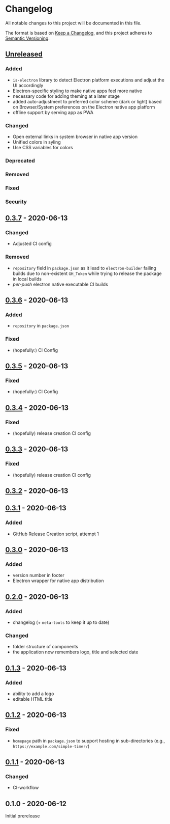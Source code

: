 # Changelog
All notable changes to this project will be documented in this file.

The format is based on [Keep a Changelog](https://keepachangelog.com/en/1.0.0/),
and this project adheres to [Semantic Versioning](https://semver.org/spec/v2.0.0.html).

## [Unreleased]
### Added
- `is-electron` library to detect Electron platform executions and adjust the UI accordingly
- Electron-specific styling to make native apps feel more native
- necessary code for adding theming at a later stage
- added auto-adjustment to preferred color scheme (dark or light) based on Browser/System preferences on the Electron native app platform
- offline support by serving app as PWA
### Changed
- Open external links in system browser in native app version
- Unified colors in syling
- Use CSS variables for colors
### Deprecated
### Removed
### Fixed
### Security
## [0.3.7] - 2020-06-13
### Changed
- Adjusted CI config
### Removed
- `repository` field in `package.json` as it lead to `electron-builder` failing builds due to non-existent `GH_Token` while trying to release the package in local builds
- *per-push* electron native executable CI builds
## [0.3.6] - 2020-06-13
### Added
- `repository` in `package.json`
### Fixed
- (hopefully:) CI Config
## [0.3.5] - 2020-06-13
### Fixed
- (hopefully:) CI Config
## [0.3.4] - 2020-06-13
### Fixed
- (hopefully) release creation CI config
## [0.3.3] - 2020-06-13
### Fixed
- (hopefully) release creation CI config
## [0.3.2] - 2020-06-13
## [0.3.1] - 2020-06-13
### Added
- GitHub Release Creation script, attempt 1
## [0.3.0] - 2020-06-13
### Added
- version number in footer
- Electron wrapper for native app distribution
## [0.2.0] - 2020-06-13
### Added
- changelog (+ `meta-tools` to keep it up to date)
### Changed
- folder structure of components
- the application now remembers logo, title and selected date
## [0.1.3] - 2020-06-13
### Added
- ability to add a logo
- editable HTML title
## [0.1.2] - 2020-06-13
### Fixed
- `homepage` path in `package.json` to support hosting in sub-directories (e.g., `https://example.com/simple-timer/`)

## [0.1.1] - 2020-06-13
### Changed
- CI-workflow

## 0.1.0 - 2020-06-12
Initial prerelease

[Unreleased]: https://github.com/fliegwerk/simple-timer/compare/v0.3.7...HEAD
[0.1.3]: https://github.com/fliegwerk/simple-timer/compare/v0.1.2...v0.1.3
[0.1.2]: https://github.com/fliegwerk/simple-timer/compare/v0.1.1...v0.1.2
[0.1.1]: https://github.com/fliegwerk/simple-timer/compare/v0.1.0...v0.1.1
[0.2.0]: https://github.com/fliegwerk/simple-timer/compare/v0.1.3...v0.2.0
[0.3.0]: https://github.com/fliegwerk/simple-timer/compare/v0.2.0...v0.3.0
[0.3.1]: https://github.com/fliegwerk/simple-timer/compare/v0.3.0...v0.3.1
[0.3.2]: https://github.com/fliegwerk/simple-timer/compare/v0.3.1...v0.3.2
[0.3.3]: https://github.com/fliegwerk/simple-timer/compare/v0.3.2...v0.3.3
[0.3.4]: https://github.com/fliegwerk/simple-timer/compare/v0.3.3...v0.3.4
[0.3.5]: https://github.com/fliegwerk/simple-timer/compare/v0.3.4...v0.3.5
[0.3.6]: https://github.com/fliegwerk/simple-timer/compare/v0.3.5...v0.3.6
[0.3.7]: https://github.com/fliegwerk/simple-timer/compare/v0.3.6...v0.3.7
